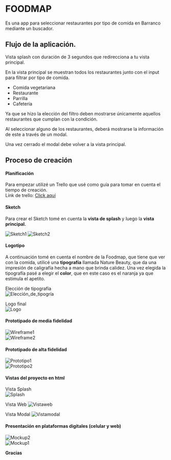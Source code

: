 #  FOODMAP

Es una app para seleccionar restaurantes por tipo de comida en Barranco mediante un buscador.

## Flujo de la aplicación.

Vista splash con duración de 3 segundos que redirecciona a tu vista principal.

En la vista principal se muestran todos los restaurantes junto con el input para filtrar por tipo de comida.
- Comida vegetariana
- Restaurante
- Parrilla
- Cafetería

Ya que se hizo la elección del filtro deben mostrarse únicamente aquellos restaurantes que cumplan con la condición.

Al seleccionar alguno de los restaurantes, deberá mostrarse la información de este a través de un modal.

Una vez cerrado el modal debe volver a la vista principal.

## Proceso de creación

#### Planificación
Para empezar utilizé un Trello que usé como guía para tomar en cuenta el tiempo de creación.<br>
Link de trello: [Click aquí](https://trello.com/b/iiudYYAy/foodmap)

#### Sketch
Para crear el Sketch tomé en cuenta la **vista de splash** y luego la **vista principal.**<br>

![Sketch1](https://github.com/PatriciaVidal/lim-2018-01-foodmap/blob/develop/image/sketch1.jpeg?raw=true)
![Sketch2](https://github.com/PatriciaVidal/lim-2018-01-foodmap/blob/develop/image/sketch2.jpeg?raw=true)

#### Logotipo
A continuación tomé en cuenta el nombre de la Foodmap, que tiene que ver con la comida, utilicé una **tipografía** llamada Nature Beauty, que da una impresión de caligrafía hecha a mano que brinda calidez. Una vez elegida la tipografía pasé a elegir el **color**, que en este caso es el naranja ya que estimula el apetito. <br>

Elección de tipografía<br>
![Elección_de_tipogría](https://github.com/PatriciaVidal/lim-2018-01-foodmap/blob/develop/image/opcion%20de%20tipografia.jpg?raw=true)

Logo final<br>
![Logo](https://github.com/PatriciaVidal/lim-2018-01-foodmap/blob/develop/image/logofm-02.png?raw=true)

#### Prototipado de media fidelidad
![Wireframe1](https://github.com/PatriciaVidal/lim-2018-01-foodmap/blob/develop/image/wireframe1.jpg?raw=true)<br>
![Wireframe2](https://github.com/PatriciaVidal/lim-2018-01-foodmap/blob/develop/image/wireframe2.jpg?raw=true)<br>

#### Prototipado de alta fidelidad
![Prototipo1](https://github.com/PatriciaVidal/lim-2018-01-foodmap/blob/develop/image/prototipo1.jpg?raw=true)<br>
![Prototipo2](https://github.com/PatriciaVidal/lim-2018-01-foodmap/blob/develop/image/prototipo2.jpg?raw=true)<br>

#### Vistas del proyecto en html
Vista Splash<br>
![Splash](https://github.com/PatriciaVidal/lim-2018-01-foodmap/blob/develop/image/vistasplash.jpg?raw=true)<br>

Vista Web
![Vistaweb](https://github.com/PatriciaVidal/lim-2018-01-foodmap/blob/develop/image/vistaweb.jpg?raw=true)<br>

Vista Modal
![Vistamodal](https://github.com/PatriciaVidal/lim-2018-01-foodmap/blob/develop/image/vistamodal.jpg?raw=true)<br>


#### Presentación en plataformas digitales (celular y web)
![Mockup2](https://github.com/PatriciaVidal/lim-2018-01-foodmap/blob/develop/image/mockup2.jpg?raw=true)<br>
![Mockup1](https://github.com/PatriciaVidal/lim-2018-01-foodmap/blob/develop/image/mockup1.jpg?raw=true)<br>

**Gracias**